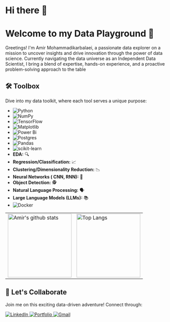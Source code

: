 # Hi there 👋

# Welcome to my Data Playground 🚀

Greetings! I'm Amir Mohammadikarbalaei, a passionate data explorer on a mission to uncover insights and drive innovation through the power of data science. Currently navigating the data universe as an Independent Data Scientist, I bring a blend of expertise, hands-on experience, and a proactive problem-solving approach to the table

## 🛠️ Toolbox

Dive into my data toolkit, where each tool serves a unique purpose:

- ![Python](https://img.shields.io/badge/python-3670A0?style=for-the-badge&logo=python&logoColor=ffdd54)
- ![NumPy](https://img.shields.io/badge/numpy-%23013243.svg?style=for-the-badge&logo=numpy&logoColor=white)
- ![TensorFlow](https://img.shields.io/badge/TensorFlow-%23FF6F00.svg?style=for-the-badge&logo=TensorFlow&logoColor=white)
- ![Matplotlib](https://img.shields.io/badge/Matplotlib-%23ffffff.svg?style=for-the-badge&logo=Matplotlib&logoColor=black)
- ![Power Bi](https://img.shields.io/badge/power_bi-F2C811?style=for-the-badge&logo=powerbi&logoColor=black)
- ![Postgres](https://img.shields.io/badge/postgres-%23316192.svg?style=for-the-badge&logo=postgresql&logoColor=white)
- ![Pandas](https://img.shields.io/badge/pandas-%23150458.svg?style=for-the-badge&logo=pandas&logoColor=white)
- ![scikit-learn](https://img.shields.io/badge/scikit--learn-%23F7931E.svg?style=for-the-badge&logo=scikit-learn&logoColor=white)
- **EDA:** 🔍
- **Regression/Classification:** 📈
- **Clustering/Dimensionality Reduction:** 📉
- **Neural Networks ( CNN, RNN):** 🧠
- **Object Detection:** 🕵️
- **Natural Language Processing:** 🗣️
- **Large Language Models (LLMs):** 📚
- ![Docker](https://img.shields.io/badge/docker-%230db7ed.svg?style=for-the-badge&logo=docker&logoColor=white)

<p align="center">
  <table>
    <tr>
      <td>
        <img src="https://github-readme-stats.vercel.app/api?username=AmirMohammadiKarbalaei&show_icons=true&theme=dracula&hide=stars,issues" alt="Amir's github stats" height="200" />
      </td>
      <td>
        <img src="https://github-readme-stats.vercel.app/api/top-langs/?username=AmirMohammadiKarbalaei&theme=dracula&hide_progress=true" alt="Top Langs" height="200" />
      </td>
    </tr>
  </table>
</p>





## 🤝 Let's Collaborate

Join me on this exciting data-driven adventure! Connect through:

<a href="https://www.linkedin.com/in/amir-mohammadikarbalaei-65b958193/">
    <img src="https://img.shields.io/badge/LinkedIn-0077B5?style=for-the-badge&logo=linkedin&logoColor=white" alt="LinkedIn">
</a>
<a href="https://amirmohammadikarbalaei.github.io/DataScience.github.io//">
    <img src="https://img.shields.io/badge/Portfolio-255E63?style=for-the-badge&logo=About.me&logoColor=white" alt="Portfolio">
</a>
<a href="mailto:a.mohammadikarbalaei@gmail.com">
    <img src="https://img.shields.io/badge/Gmail-D14836?style=for-the-badge&logo=gmail&logoColor=white" alt="Gmail">

<!-- [![trophy](https://github-profile-trophy.vercel.app/?username=AmirMohammadiKarbalaei&theme=onedark)](https://github.com/ryo-ma/github-profile-trophy) -->

